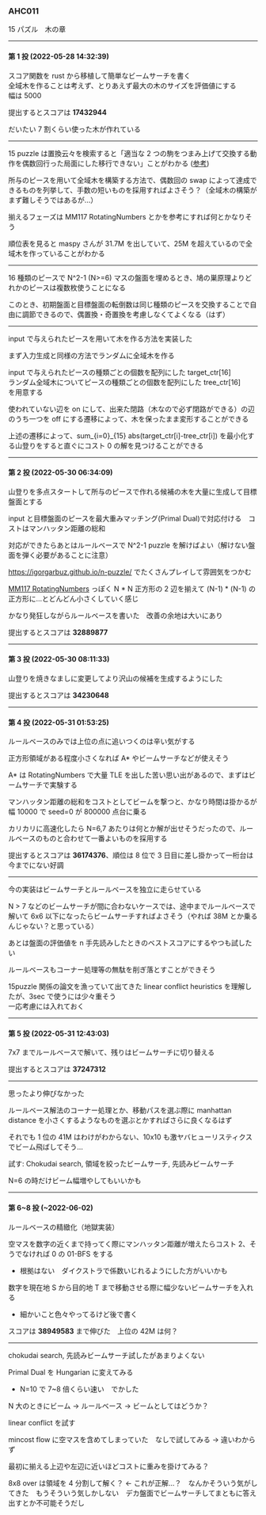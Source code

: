 ### AHC011

15 パズル　木の章

---

#### 第 1 投 (2022-05-28 14:32:39)

スコア関数を rust から移植して簡単なビームサーチを書く  
全域木を作ることは考えず、とりあえず最大の木のサイズを評価値にする  
幅は 5000  

提出するとスコアは <b>17432944</b>

だいたい 7 割くらい使った木が作れている

---

15 puzzle は置換云々を検索すると「適当な 2 つの駒をつまみ上げて交換する動作を偶数回行った局面にした移行できない」ことがわかる ([参考](https://manabitimes.jp/math/979))

所与のピースを用いて全域木を構築する方法で、偶数回の swap によって達成できるものを列挙して、手数の短いものを採用すればよさそう？（全域木の構築がまず難しそうではあるが…）

揃えるフェーズは MM117 RotatingNumbers とかを参考にすれば何とかなりそう

順位表を見ると maspy さんが 31.7M を出していて、25M を超えているので全域木を作っていることがわかる

---

16 種類のピースで N^2-1 (N>=6) マスの盤面を埋めるとき、鳩の巣原理よりどれかのピースは複数枚使うことになる

このとき、初期盤面と目標盤面の転倒数は同じ種類のピースを交換することで自由に調節できるので、偶置換・奇置換を考慮しなくてよくなる（はず）

---

input で与えられたピースを用いて木を作る方法を実装した

まず入力生成と同様の方法でランダムに全域木を作る

input で与えられたピースの種類ごとの個数を配列にした target_ctr[16]  
ランダム全域木についてピースの種類ごとの個数を配列にした tree_ctr[16]  
を用意する

使われていない辺を on にして、出来た閉路（木なので必ず閉路ができる）の辺のうち一つを off にする遷移によって、木を保ったまま変形することができる

上述の遷移によって、sum_{i=0}_{15} abs(target_ctr[i]-tree_ctr[i]) を最小化する山登りをすると直ぐにコスト 0 の解を見つけることができる

---

#### 第 2 投 (2022-05-30 06:34:09)

山登りを多点スタートして所与のピースで作れる候補の木を大量に生成して目標盤面とする

input と目標盤面のピースを最大重みマッチング(Primal Dual)で対応付ける　コストはマンハッタン距離の総和

対応ができたらあとはルールベースで N^2-1 puzzle を解けばよい（解けない盤面を弾く必要があることに注意）

https://igorgarbuz.github.io/n-puzzle/ でたくさんプレイして雰囲気をつかむ

[MM117 RotatingNumbers](https://togetter.com/li/1501039) っぽく N * N 正方形の 2 辺を揃えて (N-1) * (N-1) の正方形に…とどんどん小さくしていく感じ

かなり発狂しながらルールベースを書いた　改善の余地は大いにあり

提出するとスコアは <b>32889877</b>

---

#### 第 3 投 (2022-05-30 08:11:33)

山登りを焼きなましに変更してより沢山の候補を生成するようにした

提出するとスコアは <b>34230648</b>

---

#### 第 4 投 (2022-05-31 01:53:25)

ルールベースのみでは上位の点に追いつくのは辛い気がする

正方形領域がある程度小さくなれば A* やビームサーチなどが使えそう

A* は RotatingNumbers で大量 TLE を出した苦い思い出があるので、まずはビームサーチで実験する

マンハッタン距離の総和をコストとしてビームを撃つと、かなり時間は掛かるが幅 10000 で seed=0 が 800000 点台に乗る

カリカリに高速化したら N=6,7 あたりは何とか解が出せそうだったので、ルールベースのものと合わせて一番よいものを採用する

提出するとスコアは <b>36174376</b>、順位は 8 位で 3 日目に差し掛かって一桁台は今までにない好調

---

今の実装はビームサーチとルールベースを独立に走らせている

N > 7 などのビームサーチが間に合わないケースでは、途中までルールベースで解いて 6x6 以下になったらビームサーチすればよさそう（やれば 38M とか乗るんじゃない？と思っている）

あとは盤面の評価値を n 手先読みしたときのベストスコアにするやつも試したい

ルールベースもコーナー処理等の無駄を削ぎ落とすことができそう

15puzzle 関係の論文を漁っていて出てきた linear conflict heuristics を理解したが、3sec で使うには少々重そう  
一応考慮には入れておく

---

#### 第 5 投 (2022-05-31 12:43:03)

7x7 までルールベースで解いて、残りはビームサーチに切り替える

提出するとスコアは <b>37247312</b>

---

思ったより伸びなかった

ルールベース解法のコーナー処理とか、移動パスを選ぶ際に manhattan distance を小さくするようなものを選ぶとかすればさらに良くなるはず

それでも 1 位の 41M はわけがわからない、10x10 も激ヤバヒューリスティクスでビーム飛ばしてそう…

試す: Chokudai search, 領域を絞ったビームサーチ, 先読みビームサーチ

N=6 の時だけビーム幅増やしてもいいかも

---

#### 第 6~8 投 (~2022-06-02)

ルールベースの精緻化（地獄実装）

空マスを数字の近くまで持ってく際にマンハッタン距離が増えたらコスト 2、そうでなければ 0 の 01-BFS をする
* 根拠はない　ダイクストラで係数いじれるようにした方がいいかも

数字を現在地 S から目的地 T まで移動させる際に幅少ないビームサーチを入れる
* 細かいこと色々やってるけど後で書く

スコアは <b>38949583</b> まで伸びた　上位の 42M は何？

---

chokudai search, 先読みビームサーチ試したがあまりよくない

Primal Dual を Hungarian に変えてみる
* N=10 で 7~8 倍くらい速い　でかした

N 大のときにビーム -> ルールベース -> ビームとしてはどうか？

linear conflict を試す

mincost flow に空マスを含めてしまっていた　なしで試してみる -> 違いわからず

最初に揃える上辺や左辺に近いほどコストに重みを掛けてみる？

8x8 over は領域を 4 分割して解く？ <- これが正解…？　なんかそういう気がしてきた　もうそういう気しかしない　デカ盤面でビームサーチしてまともに答え出すとか不可能そうだし

